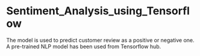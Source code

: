 # Sentiment_Analysis_using_Tensorflow
The model is used to predict customer review as a positive or negative one. A pre-trained NLP model has been used from Tensorflow hub.
